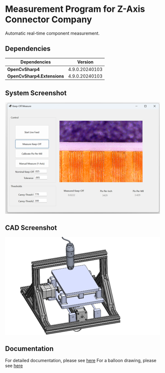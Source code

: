 # Measurement Program for Z-Axis Connector Company
Automatic real-time component measurement. 

## Dependencies
| Dependencies     | Version |
|------------------|-----------------------------------|
| **OpenCvSharp4**  | 4.9.0.20240103  |
| **OpenCvSharp4.Extensions**  | 4.9.0.20240103 |

## System Screenshot
![system_gui](https://raw.githubusercontent.com/jglatts/KeepOffMeasure/refs/heads/master/KeepOffMeasure/misc/gui.png)

## CAD Screenshot
![cad](https://raw.githubusercontent.com/jglatts/KeepOffMeasure/refs/heads/master/KeepOffMeasure/misc/machine.png)



## Documentation 
For detailed documentation, please see [here](https://github.com/jglatts/KeepOffMeasure/blob/master/KeepOffMeasure/misc/TheoryOfOperations.md)
For a balloon drawing, please see [here](https://github.com/jglatts/KeepOffMeasure/blob/master/KeepOffMeasure/misc/ATM-000-3D-A.pdf)